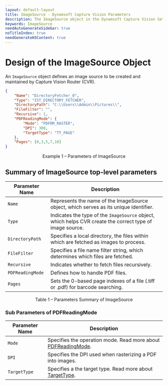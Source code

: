 ```yaml
---   
layout: default-layout
title: ImageSource - Dynamsoft Capture Vision Parameters
description: The ImageSource object in the Dynamsoft Capture Vision Settings File.
keywords: ImageSource
needAutoGenerateSidebar: true
noTitleIndex: true
needGenerateH3Content: true
---
```


# Design of the ImageSource Object

An `ImageSource` object defines an image source to be created and maintained by Capture Vision Router (CVR).

```json
{
    "Name": "DirectoryFetcher_0",
    "Type": "IST_DIRECTORY_FETCHER",
    "DirectoryPath": "C:\\Users\\Admin\\Pictures\\",
    "FileFilter": "",
    "Recursive": 1,
    "PDFReadingMode": {
        "Mode": "PDFRM_RASTER",
        "DPI": 300,
        "TargetType": "TT_PAGE"
    },
    "Pages": [0,3,5,7,10]
}
```

<div align="center">
   <p>Example 1 – Parameters of ImageSource</p>
</div>

## Summary of ImageSource top-level parameters

| Parameter Name   | Description                                                                                              |
| ---------------- | -------------------------------------------------------------------------------------------------------- |
| `Name`           | Represents the name of the ImageSource object, which serves as its unique identifier.                    |
| `Type`           | Indicates the type of the `ImageSource` object, which helps CVR create the correct type of image source. |
| `DirectoryPath`  | Specifies a local directory, the files within which are fetched as images to process.                    |
| `FileFilter`     | Specifies a file name filter string, which determines which files are fetched.                           |
| `Recursive`      | Indicates whether to fetch files recursively.                                                            |
| `PDFReadingMode` | Defines how to handle PDF files.                                                                         |
| `Pages`          | Sets the 0-based page indexes of a file (.tiff or .pdf) for barcode searching.                                                                         |

<div align="center">
   <p>Table 1 – Parameters Summary of ImageSource</p>
</div>

### Sub Parameters of PDFReadingMode 

| Parameter Name | Description                                                                                           |
| -------------- | ----------------------------------------------------------------------------------------------------- |
| `Mode`         | Specifies the operation mode. Read more about [PDFReadingMode](../../enums/core/pdf-reading-mode.md). |
| `DPI`          | Specifies the DPI used when rasterizing a PDF into images.                                            |
| `TargetType`   | Specifies a the target type. Read more about [TargetType](../../enums/core/target-type.md).           |